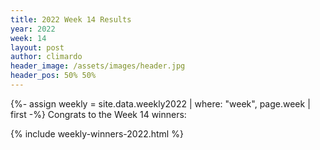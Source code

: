 ```yaml
---
title: 2022 Week 14 Results
year: 2022
week: 14
layout: post
author: climardo
header_image: /assets/images/header.jpg
header_pos: 50% 50%
---
```

{%- assign weekly = site.data.weekly2022 | where: "week", page.week | first -%}
Congrats to the Week 14 winners:

{% include weekly-winners-2022.html %}

